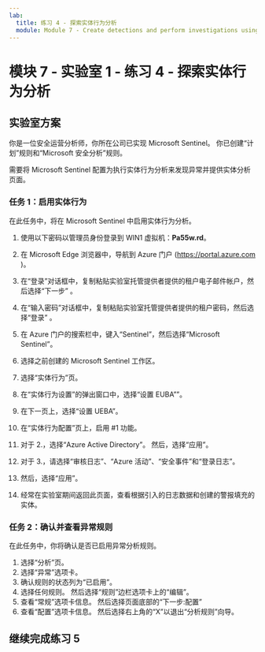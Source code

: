 ```yaml
---
lab:
  title: 练习 4 - 探索实体行为分析
  module: Module 7 - Create detections and perform investigations using Microsoft Sentinel
---
```


# <a name="module-7---lab-1---exercise-4---explore-entity-behavior-analytics"></a>模块 7 - 实验室 1 - 练习 4 - 探索实体行为分析

## <a name="lab-scenario"></a>实验室方案

你是一位安全运营分析师，你所在公司已实现 Microsoft Sentinel。 你已创建“计划”规则和“Microsoft 安全分析”规则。 


需要将 Microsoft Sentinel 配置为执行实体行为分析来发现异常并提供实体分析页面。


### <a name="task-1-enable-entity-behavior"></a>任务 1：启用实体行为 

在此任务中，将在 Microsoft Sentinel 中启用实体行为分析。

1. 使用以下密码以管理员身份登录到 WIN1 虚拟机：**Pa55w.rd**。  

1. 在 Microsoft Edge 浏览器中，导航到 Azure 门户 (https://portal.azure.com )。

1. 在“登录”对话框中，复制粘贴实验室托管提供者提供的租户电子邮件帐户，然后选择“下一步”  。

1. 在“输入密码”对话框中，复制粘贴实验室托管提供者提供的租户密码，然后选择“登录”  。

1. 在 Azure 门户的搜索栏中，键入“Sentinel”，然后选择“Microsoft Sentinel”。

1. 选择之前创建的 Microsoft Sentinel 工作区。

1. 选择“实体行为”页。
1. 在“实体行为设置”的弹出窗口中，选择“设置 EUBA””。
1. 在下一页上，选择“设置 UEBA”。
1. 在“实体行为配置”页上，启用 #1 功能。 
1. 对于 2.，选择“Azure Active Directory”。 然后，选择“应用”。
1. 对于 3.，请选择“审核日志”、“Azure 活动”、“安全事件”和“登录日志”。 
1. 然后，选择“应用”。
1. 经常在实验室期间返回此页面，查看根据引入的日志数据和创建的警报填充的实体。


### <a name="task-2-confirm-and-review-anomalies-rules"></a>任务 2：确认并查看异常规则

在此任务中，你将确认是否已启用异常分析规则。

1. 选择“分析”页。
1. 选择“异常”选项卡。
1. 确认规则的状态列为“已启用”。
1. 选择任何规则。 然后选择“规则”边栏选项卡上的“编辑”。
1. 查看“常规”选项卡信息。 然后选择页面底部的“下一步:配置”
1. 查看“配置”选项卡信息。 然后选择右上角的“X”以退出“分析规则”向导。


## <a name="proceed-to-exercise-5"></a>继续完成练习 5
